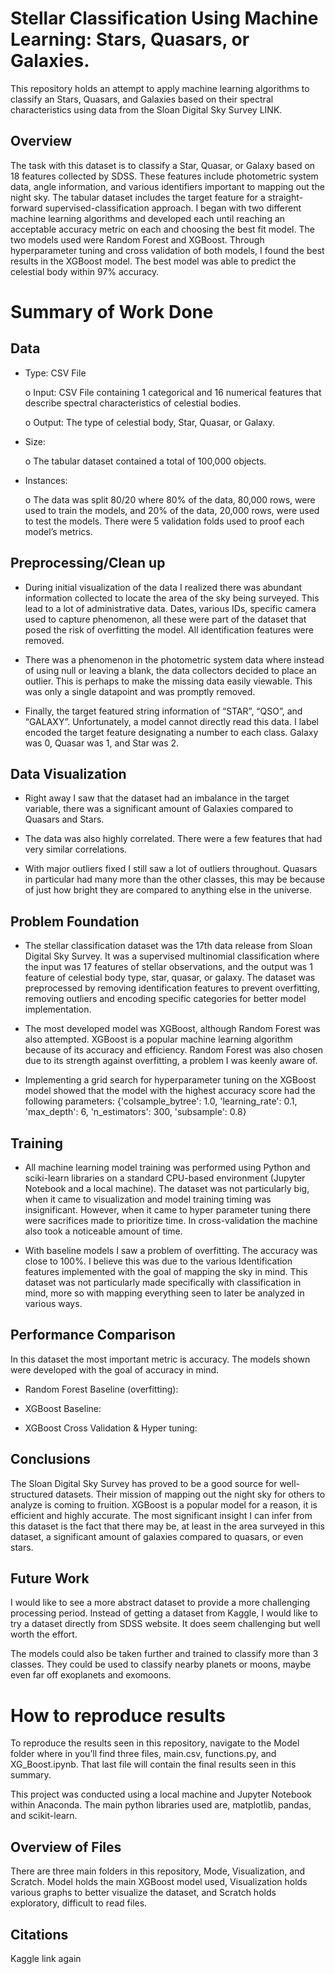 # Stellar Classification Using Machine Learning: Stars, Quasars, or Galaxies.

This repository holds an attempt to apply machine learning algorithms to classify an Stars, Quasars, and Galaxies based on their spectral characteristics using data from the Sloan Digital Sky Survey LINK.


## Overview

The task with this dataset is to classify a Star, Quasar, or Galaxy based on 18 features collected by SDSS. These features include photometric system data, angle information, and various identifiers important to mapping out the night sky. The tabular dataset includes the target feature for a straight-forward supervised-classification approach. I began with two different machine learning algorithms and developed each until reaching an acceptable accuracy metric on each and choosing the best fit model. The two models used were Random Forest and XGBoost. Through hyperparameter tuning and cross validation of both models, I found the best results in the XGBoost model. The best model was able to predict the celestial body within 97% accuracy.


# Summary of Work Done
## Data

-  Type: CSV File


    o	Input: CSV File containing 1 categorical and 16 numerical features that describe          spectral characteristics of celestial bodies.

    o	Output: The type of celestial body, Star, Quasar, or Galaxy.

   
-	Size:

    o	The tabular dataset contained a total of 100,000 objects.
 	
-	Instances:
  
    o	The data was split 80/20 where 80% of the data, 80,000 rows, were used to train the     models, and 20% of the data, 20,000 rows, were used to test the models. There were 5     validation folds used to proof each model’s metrics. 


## Preprocessing/Clean up

- During initial visualization of the data I realized there was abundant information collected to locate the area of the sky being surveyed. This lead to a lot of administrative data. Dates, various IDs, specific camera used to capture phenomenon, all these were part of the dataset that posed the risk of overfitting the model. All identification features were removed.

- There was a phenomenon in the photometric system data where instead of using null or leaving a blank, the data collectors decided to place an outlier. This is perhaps to make the missing data easily viewable. This was only a single datapoint and was promptly removed.

- Finally, the target featured string information of “STAR”, “QSO”, and “GALAXY”. Unfortunately, a model cannot directly read this data. I label encoded the target feature designating a number to each class. Galaxy was 0, Quasar was 1, and Star was 2.

## Data Visualization

- Right away I saw that the dataset had an imbalance in the target variable, there was a significant amount of Galaxies compared to Quasars and Stars.

  

- The data was also highly correlated. There were a few features that had very similar correlations.

- With major outliers fixed I still saw a lot of outliers throughout. Quasars in particular had many more than the other classes, this may be because of just how bright they are compared to anything else in the universe.



## Problem Foundation

- The stellar classification dataset was the 17th data release from Sloan Digital Sky Survey. It was a supervised multinomial classification where the input was 17 features of stellar observations, and the output was 1 feature of celestial body type, star, quasar, or galaxy. The dataset was preprocessed by removing identification features to prevent overfitting, removing outliers and encoding specific categories for better model implementation.

- The most developed model was XGBoost, although Random Forest was also attempted. XGBoost is a popular machine learning algorithm because of its accuracy and efficiency. Random Forest was also chosen due to its strength against overfitting, a problem I was keenly aware of.

- Implementing a grid search for hyperparameter tuning on the XGBoost model showed that the model with the highest accuracy score had the following parameters:  {'colsample_bytree': 1.0, 'learning_rate': 0.1, 'max_depth': 6, 'n_estimators': 300, 'subsample': 0.8}



## Training

- All machine learning model training was performed using Python and sciki-learn libraries on a standard CPU-based environment (Jupyter Notebook and a local machine). The dataset was not particularly big, when it came to visualization and model training timing was insignificant. However, when it came to hyper parameter tuning there were sacrifices made to prioritize time. In cross-validation the machine also took a noticeable amount of time.

- With baseline models I saw a problem of overfitting. The accuracy was close to 100%. I believe this was due to the various Identification features implemented with the goal of mapping the sky in mind. This dataset was not particularly made specifically with classification in mind, more so with mapping everything seen to later be analyzed in various ways.



## Performance Comparison

In this dataset the most important metric is accuracy. The models shown were developed with the goal of accuracy in mind.



- Random Forest Baseline (overfitting):



- XGBoost Baseline:



- XGBoost Cross Validation & Hyper tuning:



## Conclusions

The Sloan Digital Sky Survey has proved to be a good source for well-structured datasets. Their mission of mapping out the night sky for others to analyze is coming to fruition. XGBoost is a popular model for a reason, it is efficient and highly accurate. The most significant insight I can infer from this dataset is the fact that there may be, at least in the area surveyed in this dataset, a significant amount of galaxies compared to quasars, or even stars.

## Future Work

I would like to see a more abstract dataset to provide a more challenging processing period. Instead of getting a dataset from Kaggle, I would like to try a dataset directly from SDSS website. It does seem challenging but well worth the effort.

The models could also be taken further and trained to classify more than 3 classes. They could be used to classify nearby planets or moons, maybe even far off exoplanets and exomoons.

# How to reproduce results

To reproduce the results seen in this repository, navigate to the Model folder where in you’ll find three files, main.csv, functions.py, and XG_Boost.ipynb. That last file will contain the final results seen in this summary.

This project was conducted using a local machine and Jupyter Notebook within Anaconda. The main python libraries used are, matplotlib, pandas, and scikit-learn.



## Overview of Files

There are three main folders in this repository, Mode, Visualization, and Scratch. Model holds the main XGBoost model used, Visualization holds various graphs to better visualize the dataset, and Scratch holds exploratory, difficult to read files.





## Citations



Kaggle link again
